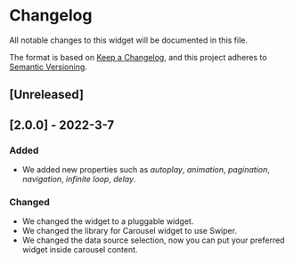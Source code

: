 # Changelog
All notable changes to this widget will be documented in this file.

The format is based on [Keep a Changelog](https://keepachangelog.com/en/1.0.0/), and this project adheres to [Semantic Versioning](https://semver.org/spec/v2.0.0.html).

## [Unreleased]

## [2.0.0] - 2022-3-7

### Added
- We added new properties such as *autoplay*, *animation*, *pagination*, *navigation*, *infinite loop*, *delay*.

### Changed
- We changed the widget to a pluggable widget.
- We changed the library for Carousel widget to use Swiper.
- We changed the data source selection, now you can put your preferred widget inside carousel content.